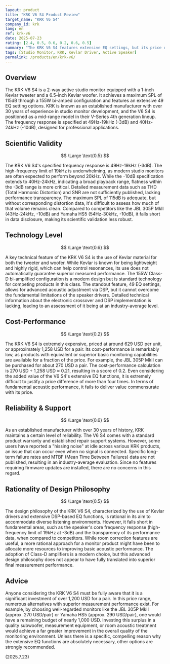 ```yaml
---
layout: product
title: "KRK V6 S4 Product Review"
target_name: "KRK V6 S4"
company_id: krk
lang: en
ref: krk-v6
date: 2025-07-23
rating: [2.4, 0.5, 0.6, 0.2, 0.6, 0.5]
summary: "The KRK V6 S4 features extensive EQ settings, but its price of over 1,200 USD per pair does not align with its basic measurement performance, making it a product with extremely poor cost-performance."
tags: [Studio Monitor, KRK, Kevlar Driver, Active Speaker]
permalink: /products/en/krk-v6/
---
```


## Overview

The KRK V6 S4 is a 2-way active studio monitor equipped with a 1-inch Kevlar tweeter and a 6.5-inch Kevlar woofer. It achieves a maximum SPL of 115dB through a 155W bi-amped configuration and features an extensive 49 EQ setting options. KRK is known as an established manufacturer with over 30 years of experience in studio monitor development, and the V6 S4 is positioned as a mid-range model in their V-Series 4th generation lineup. The frequency response is specified at 49Hz-19kHz (-3dB) and 40Hz-24kHz (-10dB), designed for professional applications.

## Scientific Validity

$$ \Large \text{0.5} $$

The KRK V6 S4's specified frequency response is 49Hz-19kHz (-3dB). The high-frequency limit of 19kHz is underwhelming, as modern studio monitors are often expected to perform beyond 20kHz. While the -10dB specification extends to 40Hz-24kHz, indicating a broad playback range, flatness within the -3dB range is more critical. Detailed measurement data such as THD (Total Harmonic Distortion) and SNR are not sufficiently published, lacking performance transparency. The maximum SPL of 115dB is adequate, but without corresponding distortion data, it's difficult to assess how much of that volume remains clean. Compared to competitors like the JBL 305P MkII (43Hz-24kHz, -10dB) and Yamaha HS5 (54Hz-30kHz, -10dB), it falls short in data disclosure, making its scientific validation less robust.

## Technology Level

$$ \Large \text{0.6} $$

A key technical feature of the KRK V6 S4 is the use of Kevlar material for both the tweeter and woofer. While Kevlar is known for being lightweight and highly rigid, which can help control resonances, its use does not automatically guarantee superior measured performance. The 155W Class-D bi-amplified configuration is a modern design but is standard technology for competing products in this class. The standout feature, 49 EQ settings, allows for advanced acoustic adjustment via DSP, but it cannot overcome the fundamental limitations of the speaker drivers. Detailed technical information about the electronic crossover and DSP implementation is lacking, leading to an assessment of it being at an industry-average level.

## Cost-Performance

$$ \Large \text{0.2} $$

The KRK V6 S4 is extremely expensive, priced at around 629 USD per unit, or approximately 1,258 USD for a pair. Its cost-performance is remarkably low, as products with equivalent or superior basic monitoring capabilities are available for a fraction of the price. For example, the JBL 305P MkII can be purchased for about 270 USD a pair. The cost-performance calculation is 270 USD ÷ 1,258 USD ≈ 0.21, resulting in a score of 0.2. Even considering the added value of the V6 S4's extensive EQ functions, it is extremely difficult to justify a price difference of more than four times. In terms of fundamental acoustic performance, it fails to deliver value commensurate with its price.

## Reliability & Support

$$ \Large \text{0.6} $$

As an established manufacturer with over 30 years of history, KRK maintains a certain level of reliability. The V6 S4 comes with a standard product warranty and established repair support systems. However, some users have reported a "hissing noise" at idle across various KRK products, an issue that can occur even when no signal is connected. Specific long-term failure rates and MTBF (Mean Time Between Failures) data are not published, resulting in an industry-average evaluation. Since no features requiring firmware updates are installed, there are no concerns in this regard.

## Rationality of Design Philosophy

$$ \Large \text{0.5} $$

The design philosophy of the KRK V6 S4, characterized by the use of Kevlar drivers and extensive DSP-based EQ functions, is rational in its aim to accommodate diverse listening environments. However, it falls short in fundamental areas, such as the speaker's core frequency response (high-frequency limit of 19kHz at -3dB) and the transparency of its performance data, when compared to competitors. While room correction features are useful, a more rational approach for a monitor product might have been to allocate more resources to improving basic acoustic performance. The adoption of Class-D amplifiers is a modern choice, but this advanced design philosophy does not appear to have fully translated into superior final measurement performance.

## Advice

Anyone considering the KRK V6 S4 must be fully aware that it is a significant investment of over 1,200 USD for a pair. In this price range, numerous alternatives with superior measurement performance exist. For example, by choosing well-regarded monitors like the JBL 305P MkII (approx. 270 USD/pair) or Yamaha HS5 (approx. 290 USD/pair), one would have a remaining budget of nearly 1,000 USD. Investing this surplus in a quality subwoofer, measurement equipment, or room acoustic treatment would achieve a far greater improvement in the overall quality of the monitoring environment. Unless there is a specific, compelling reason why the extensive EQ functions are absolutely necessary, other options are strongly recommended.

(2025.7.23)
